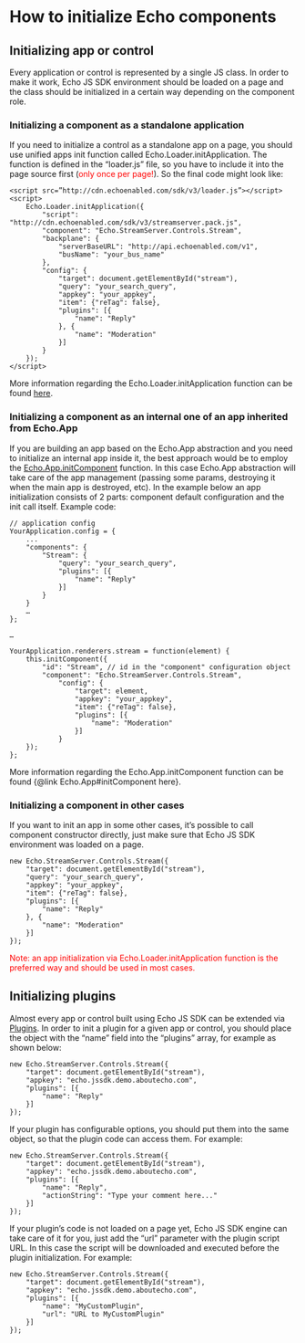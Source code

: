 # How to initialize Echo components

## Initializing app or control

Every application or control is represented by a single JS class. In order to make it work, Echo JS SDK environment should be loaded on a page and the class should be initialized in a certain way depending on the component role.

### Initializing a component as a standalone application

If you need to initialize a control as a standalone app on a page, you should use unified apps init function called Echo.Loader.initApplication. The function is defined in the “loader.js” file, so you have to include it into the page source first (<span style="color: red;">only once per page!</span>). So the final code might look like:

	<script src=”http://cdn.echoenabled.com/sdk/v3/loader.js”></script>
	<script>
		Echo.Loader.initApplication({
			"script": "http://cdn.echoenabled.com/sdk/v3/streamserver.pack.js",
			"component": "Echo.StreamServer.Controls.Stream",
			"backplane": {
				"serverBaseURL": "http://api.echoenabled.com/v1",
				"busName": "your_bus_name"
			},
			"config": {
				"target": document.getElementById("stream"),
				"query": "your_search_query",
				"appkey": "your_appkey",
				"item": {"reTag": false},
				"plugins": [{
					"name": "Reply"
				}, {
					"name": "Moderation"
				}]
			}
		});
	</script>

More information regarding the Echo.Loader.initApplication function can be found [here](#!/api/Echo.Loader-static-method-initApplication).

### Initializing a component as an internal one of an app inherited from Echo.App

If you are building an app based on the Echo.App abstraction and you need to initialize an internal app inside it, the best approach would be to employ the [Echo.App.initComponent](#!/api/Echo.App-method-initComponent) function. In this case Echo.App abstraction will take care of the app management (passing some params, destroying it when the main app is destroyed, etc). In the example below an app initialization consists of 2 parts: component default configuration and the init call itself. Example code:

	// application config
	YourApplication.config = {
		...
		"components": {
			"Stream": {
				"query": "your_search_query",
				"plugins": [{
					"name": "Reply"
				}]
			}
		}
		…
	};

	…

	YourApplication.renderers.stream = function(element) {
		this.initComponent({
			"id": "Stream", // id in the "component" configuration object
			"component": "Echo.StreamServer.Controls.Stream",
				"config": {
					"target": element,
					"appkey": "your_appkey",
					"item": {"reTag": false},
					"plugins": [{
						"name": "Moderation"
					}]
				}
		});
	};

More information regarding the Echo.App.initComponent function can be found {@link Echo.App#initComponent here}.

### Initializing a component in other cases

If you want to init an app in some other cases, it’s possible to call component constructor directly, just make sure that Echo JS SDK environment was loaded on a page.

	new Echo.StreamServer.Controls.Stream({
		"target": document.getElementById("stream"),
		"query": "your_search_query",
		"appkey": "your_appkey",
		"item": {"reTag": false},
		"plugins": [{
			"name": "Reply"
		}, {
			"name": "Moderation"
		}]
	});

<span style="color: red;">Note: an app initialization via Echo.Loader.initApplication function is the preferred way and should be used in most cases.</span>

## Initializing plugins

Almost every app or control built using Echo JS SDK can be extended via [Plugins](#!/guide/how_to_develop_plugin). In order to init a plugin for a given app or control, you should place the object with the “name” field into the “plugins” array, for example as shown below:

	new Echo.StreamServer.Controls.Stream({
		"target": document.getElementById("stream"),
		"appkey": "echo.jssdk.demo.aboutecho.com",
		"plugins": [{
			"name": "Reply"
		}]
	});

If your plugin has configurable options, you should put them into the same object, so that the plugin code can access them. For example:

	new Echo.StreamServer.Controls.Stream({
		"target": document.getElementById("stream"),
		"appkey": "echo.jssdk.demo.aboutecho.com",
		"plugins": [{
			"name": "Reply",
			"actionString": "Type your comment here..."
		}]
	});

If your plugin’s code is not loaded on a page yet, Echo JS SDK engine can take care of it for you, just add the “url” parameter with the plugin script URL. In this case the script will be downloaded and executed before the plugin initialization. For example:

	new Echo.StreamServer.Controls.Stream({
		"target": document.getElementById("stream"),
		"appkey": "echo.jssdk.demo.aboutecho.com",
		"plugins": [{
			"name": "MyCustomPlugin",
			"url": "URL to MyCustomPlugin"
		}]
	});

